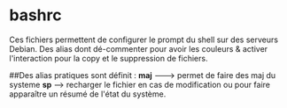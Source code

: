 # bashrc
Ces fichiers permettent  de configurer le prompt du shell sur des serveurs Debian.
Des alias dont dé-commenter pour avoir les couleurs & activer l'interaction pour la copy et le suppression de fichiers.

##Des alias pratiques sont définit :
**maj** ---> permet de faire des maj du systeme
**sp** --> recharger le fichier en cas de modification ou pour faire apparaître un résumé de l'état du système.
